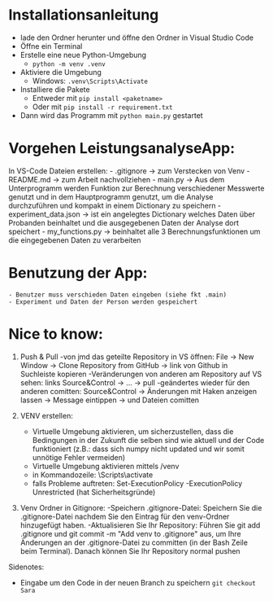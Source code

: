 # Installationsanleitung
- lade den Ordner herunter und öffne den Ordner in Visual Studio Code
- Öffne ein Terminal
- Erstelle eine neue Python-Umgebung
  - `python -m venv .venv`
- Aktiviere die Umgebung 
  - Windows: `.venv\Scripts\Activate`
- Installiere die Pakete
  - Entweder mit `pip install <paketname>`
  - Oder mit `pip install -r requirement.txt`
- Dann wird das Programm mit `python main.py` gestartet

# Vorgehen LeistungsanalyseApp:
 In VS-Code Dateien erstellen:
    - .gitignore -> zum Verstecken von Venv
    - README.md -> zum Arbeit nachvollziehen
    - main.py -> Aus dem Unterprogramm werden Funktion zur Berechnung verschiedener Messwerte genutzt und in dem Hauptprogramm genutzt, um die Analyse durchzuführen und kompakt in einem Dictionary zu speichern
    - experiment_data.json -> ist ein angelegtes Dictionary welches Daten über Probanden beinhaltet und die ausgegebenen Daten der Analyse dort speichert
    - my_functions.py -> beinhaltet alle 3 Berechnungsfunktionen um die eingegebenen Daten zu verarbeiten

#  Benutzung der App:
    - Benutzer muss verschieden Daten eingeben (siehe fkt .main)
    - Experiment und Daten der Person werden gespeichert

# Nice to know:
    
1. Push & Pull
    -von jmd das geteilte Repository in VS öffnen: File -> New Window -> Clone Repository from GitHub -> link von Github in Suchleiste kopieren
    -Veränderungen von anderen am Repository auf VS sehen: links Source&Control -> ... -> pull
    -geändertes wieder für den anderen comitten: Source&Control -> Änderungen mit Haken anzeigen lassen -> Message eintippen -> und Dateien comitten

2. VENV erstellen: 
    - Virtuelle Umgebung aktivieren, um sicherzustellen, dass die Bedingungen in der Zukunft die selben sind wie aktuell und der Code funktioniert (z.B.: dass sich numpy nicht updated und wir somit unnötige Fehler vermeiden)
    - Virtuelle Umgebung aktivieren mittels /venv
    - in Kommandozeile: <Umgebungsname>\Scripts\activate
    - falls Probleme auftreten: Set-ExecutionPolicy -ExecutionPolicy Unrestricted (hat Sicherheitsgründe)

3. Venv Ordner in Gitignore: 
    -Speichern .gitignore-Datei: Speichern Sie die .gitignore-Datei nachdem Sie den Eintrag für den venv-Ordner hinzugefügt haben.
    -Aktualisieren Sie Ihr Repository: Führen Sie git add .gitignore und git commit -m "Add venv to .gitignore" aus, um Ihre Änderungen an der .gitignore-Datei zu committen (in der Bash Zeile beim Terminal). Danach können Sie Ihr Repository normal pushen

Sidenotes:
- Eingabe um den Code in der neuen Branch zu speichern
``git checkout Sara``
